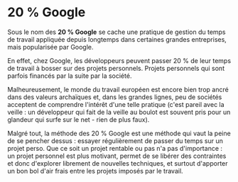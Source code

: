 # 20 % Google

Sous le nom des **20 % Google** se cache une pratique de gestion du temps de travail appliquée depuis longtemps dans certaines grandes entreprises, mais popularisée par Google.

En effet, chez Google, les développeurs peuvent passer 20 % de leur temps de travail à bosser sur des projets personnels.
Projets personnels qui sont parfois financés par la suite par la société.

Malheureusement, le monde du travail européen est encore bien trop ancré dans des valeurs archaïques et, dans les grandes lignes, peu de sociétés acceptent de comprendre l'intérêt d'une telle pratique (c'est pareil avec la veille : un développeur qui fait de la veille au boulot est souvent pris pour un glandeur qui surfe sur le net - rien de plus faux).

Malgré tout, la méthode des 20 % Google est une méthode qui vaut la peine de se pencher dessus : essayer régulièrement de passer du temps sur un projet perso. Que ce soit un projet rentable ou pas n'a pas d'importance : un projet personnel est plus motivant, permet de se libérer des contraintes et donc d'explorer librement de nouvelles techniques, et surtout d'apporter un bon bol d'air frais entre les projets imposés par le travail.
